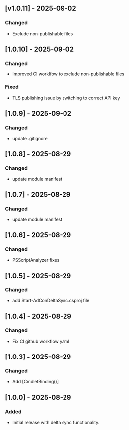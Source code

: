 ## [v1.0.11] - 2025-09-02
### Changed
- Exclude non-publishable files

## [1.0.10] - 2025-09-02
### Changed
- Improved CI worklfow to exclude non-publishable files
### Fixed
- TLS publishing issue by switching to correct API key

## [1.0.9] - 2025-09-02
### Changed
- update .gitignore

## [1.0.8] - 2025-08-29
### Changed
- update module manifest

## [1.0.7] - 2025-08-29
### Changed
- update module manifest

## [1.0.6] - 2025-08-29
### Changed
- PSScriptAnalyzer fixes

## [1.0.5] - 2025-08-29
### Changed
- add Start-AdConDeltaSync.csproj file

## [1.0.4] - 2025-08-29
### Changed
- Fix CI github workflow yaml

## [1.0.3] - 2025-08-29
### Changed
- Add [CmdletBinding()]

## [1.0.0] - 2025-08-29
### Added
- Initial release with delta sync functionality.




